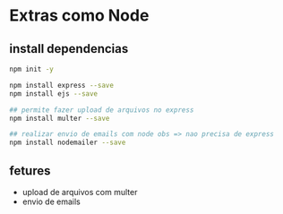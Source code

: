 # Extras como Node

## install dependencias

```bash
npm init -y

npm install express --save
npm install ejs --save

## permite fazer upload de arquivos no express
npm install multer --save

## realizar envio de emails com node obs => nao precisa de express
npm install nodemailer --save
```

## fetures

* upload de arquivos com multer
* envio de emails

